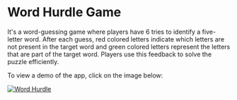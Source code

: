 # Word Hurdle Game

It's a word-guessing game where players have 6 tries to identify a five-letter word. 
After each guess, red colored letters indicate which letters are not present in the target word and green colored letters represent the letters that are part of the target word. 
Players use this feedback to solve the puzzle efficiently.

To view a demo of the app, click on the image below: 

[![Word Hurdle](https://img.youtube.com/vi/0SBml1qj6Vo/0.jpg)](https://www.youtube.com/watch?v=0SBml1qj6Vo)
